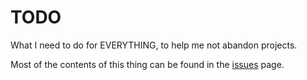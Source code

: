 TODO
====

What I need to do for EVERYTHING, to help me not abandon projects.

Most of the contents of this thing can be found in the [issues](https://github.com/porglezomp/TODO/issues) page.

